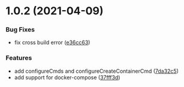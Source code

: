 # 1.0.2 (2021-04-09)


### Bug Fixes

* fix cross build error ([e36cc63](https://github.com/j5ik2o/docker-controller-scala/commit/e36cc63831113cef267a27b68e16d8849d869a2b))


### Features

* add configureCmds and configureCreateContainerCmd ([7da32c5](https://github.com/j5ik2o/docker-controller-scala/commit/7da32c5a32f106288a811abbc6d645e022e5917a))
* add support for docker-compose ([37fff3d](https://github.com/j5ik2o/docker-controller-scala/commit/37fff3d9ef176207a3ff1f6cf2001952e7c370bc))



